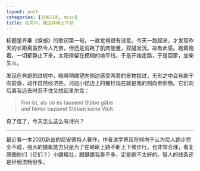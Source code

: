 ```yaml
---
layout: post
categories: [训练日志, misc]
title: 在风中，就这样停止不动
---
```


标题是齐秦《蜉蝣》的歌词第一句，一直觉得很有诗意。今天一跑起来，才发现昨天的长距离虽然令人亢奋，但还是消耗了肌肉能量，双腿发沉。故有此感。跑着跑着，一切都静止下来，太阳停留在模糊的地平线，于是开始走路，于是回家，加柴生火。

发现在奔跑的过程中，眼睛稍微望向侧边感受两旁的景物掠过，无形之中会有助于向前感，动作自然经济些。河边小径边上的栅栏现在就是我的侧向参照物。它们向后离我远去时忍不住又想起里尔克：

> Ihm ist, als ob es tausend Stäbe gäbe  
und hinter tausend Stäben keine Welt.

奇了怪了，今天怎么这么有诗兴？

---

最近看一本2020新出的尼安德特人著作，作者说学界现在倾向于认为尼人跑步完全不成，强大的摄氧能力只是为了在崎岖上路不断上下坡步行。也非常合理，看复原图他们（它们？）小腿粗壮，跟腱跟我差不多，定是跑不太好的。智人的线条还是纤细流畅很多。
